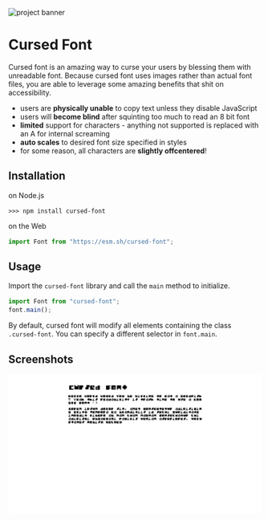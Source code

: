 ![project banner](https://project-banner.phamn23.repl.co/?title=Cursed+Font&description=A+disgusting+pixel+font&stack=js)

# Cursed Font

Cursed font is an amazing way to curse your users by blessing them with unreadable font. Because cursed font uses images rather than actual font files, you are able to leverage some amazing benefits that shit on accessibility.

-   users are **physically unable** to copy text unless they disable JavaScript
-   users will **become blind** after squinting too much to read an 8 bit font
-   **limited** support for characters - anything not supported is replaced with an A for internal screaming
-   **auto scales** to desired font size specified in styles
-   for some reason, all characters are **slightly offcentered**!

## Installation

on Node.js

```
>>> npm install cursed-font
```

on the Web

```js
import Font from "https://esm.sh/cursed-font";
```

## Usage

Import the `cursed-font` library and call the `main` method to initialize.

```js
import Font from "cursed-font";
font.main();
```

By default, cursed font will modify all elements containing the class `.cursed-font`. You can specify a different selector in `font.main`.

## Screenshots

![](2022-04-05-11-27-39.png)
